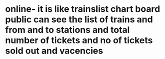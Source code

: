 # online- it is like trainslist chart board public can see the list of trains and from and to stations and total number of tickets and no of tickets sold out and vacencies 
